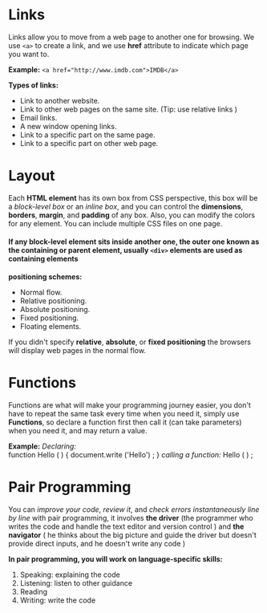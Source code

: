 # **Links**

Links allow you to move from a web page to another one for browsing. We use `<a>` to create a link, and we use **href** attribute to indicate which page you want to.

**Example:**
`<a href="http://www.imdb.com">IMDB</a>`

**Types of links:**
* Link to another website. 
* Link to other web pages on the same site. (Tip: use relative links ) 
* Email links. 
* A new window opening links. 
* Link to a specific part on the same page. 
* Link to a specific part on other web page.


# Layout 

Each **HTML element** has its own box from CSS perspective, this box will be a *block-level box* or an *inline box*, and you can control the **dimensions**, **borders**, **margin**, and **padding** of any box. Also, you can modify the colors for any element. You can include multiple CSS files on one page. 

#### If any block-level element sits inside another one, the outer one known as the containing or parent element, usually `<div>` elements are used as containing elements 

**positioning schemes:**
* Normal flow.
* Relative positioning.
* Absolute positioning.
* Fixed positioning. 
* Floating elements. 

If you didn't specify **relative**, **absolute**, or **fixed positioning** the browsers will display web pages in the normal flow.

# Functions

Functions are what will make your programming journey easier, you don't have to repeat the same task every time when you need it, simply use **Functions**, so declare a function first then call it (can take parameters) when you need it, and may return a value. 

**Example:**
    *Declaring:*   
                  function Hello ( ) {
                  document.write ('Hello') ; 
                   }
    *calling a function:*
                  Hello ( ) ;

# **Pair Programming** 

You can *improve your code*, *review it*, and *check errors instantaneously line by line* with pair programming, it involves **the driver** (the programmer who writes the code and handle the text editor and version control ) and **the navigator** ( he thinks about the big picture and guide the driver but doesn't provide direct inputs, and he doesn't write any code )

**In pair programming, you will work on language-specific skills:**
1. Speaking: explaining the code 
2. Listening: listen to other guidance
3. Reading 
4. Writing: write the code 



